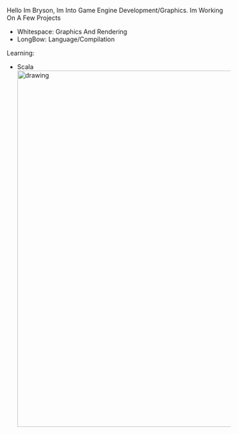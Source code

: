 Hello Im Bryson, Im Into Game Engine Development/Graphics.
Im Working On A Few Projects
 - Whitespace: Graphics And Rendering
 - LongBow: Language/Compilation

Learning:
 - Scala <img src="[drawing.jpg](https://upload.wikimedia.org/wikipedia/commons/thumb/3/39/Scala-full-color.svg/1200px-Scala-full-color.svg.png)" alt="drawing" width="800"/>

<!---
- 👋 Hi, I’m @Bryson-C
- 👀 I’m interested in ...
- 🌱 I’m currently learning ...
- 💞️ I’m looking to collaborate on ...
- 📫 How to reach me ...

Bryson-C/Bryson-C is a ✨ special ✨ repository because its `README.md` (this file) appears on your GitHub profile.
You can click the Preview link to take a look at your changes.
--->

